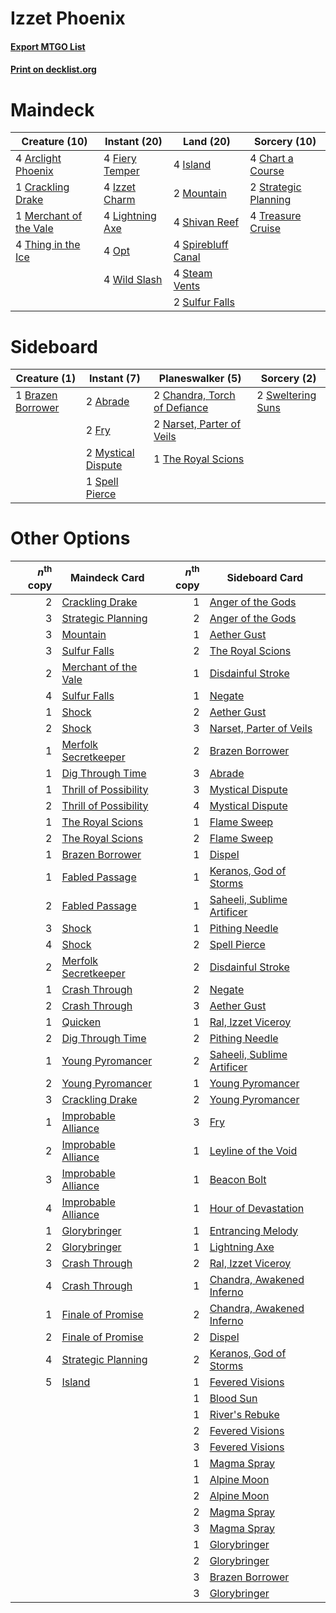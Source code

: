 # Izzet Phoenix

#### [Export MTGO List](../collection/Izzet%20Phoenix/Izzet%20Phoenix.txt)
#### [Print on decklist.org](http://decklist.org/?deckmain=4%09Arclight%20Phoenix%0A4%09Chart%20a%20Course%0A1%09Crackling%20Drake%0A4%09Fiery%20Temper%0A4%09Island%0A4%09Izzet%20Charm%0A4%09Lightning%20Axe%0A1%09Merchant%20of%20the%20Vale%0A2%09Mountain%0A4%09Opt%0A4%09Shivan%20Reef%0A4%09Spirebluff%20Canal%0A4%09Steam%20Vents%0A2%09Strategic%20Planning%0A2%09Sulfur%20Falls%0A4%09Thing%20in%20the%20Ice%0A4%09Treasure%20Cruise%0A4%09Wild%20Slash&deckside=2%09Abrade%0A1%09Brazen%20Borrower%0A2%09Chandra,%20Torch%20of%20Defiance%0A2%09Fry%0A2%09Mystical%20Dispute%0A2%09Narset,%20Parter%20of%20Veils%0A1%09Spell%20Pierce%0A2%09Sweltering%20Suns%0A1%09The%20Royal%20Scions)
# Maindeck

|                                          Creature (10)                                          |                                       Instant (20)                                       |                                          Land (20)                                          |                                         Sorcery (10)                                          |
|-------------------------------------------------------------------------------------------------|------------------------------------------------------------------------------------------|---------------------------------------------------------------------------------------------|-----------------------------------------------------------------------------------------------|
|4 [Arclight Phoenix](http://gatherer.wizards.com/Pages/Card/Details.aspx?multiverseid=452841)    |4 [Fiery Temper](http://gatherer.wizards.com/Pages/Card/Details.aspx?multiverseid=409908) |4 [Island](http://gatherer.wizards.com/Pages/Card/Details.aspx?multiverseid=439857)          |4 [Chart a Course](http://gatherer.wizards.com/Pages/Card/Details.aspx?multiverseid=435200)    |
|1 [Crackling Drake](http://gatherer.wizards.com/Pages/Card/Details.aspx?multiverseid=452913)     |4 [Izzet Charm](http://gatherer.wizards.com/Pages/Card/Details.aspx?multiverseid=338413)  |2 [Mountain](http://gatherer.wizards.com/Pages/Card/Details.aspx?multiverseid=439859)        |2 [Strategic Planning](http://gatherer.wizards.com/Pages/Card/Details.aspx?multiverseid=376525)|
|1 [Merchant of the Vale](http://gatherer.wizards.com/Pages/Card/Details.aspx?multiverseid=473093)|4 [Lightning Axe](http://gatherer.wizards.com/Pages/Card/Details.aspx?multiverseid=409925)|4 [Shivan Reef](http://gatherer.wizards.com/Pages/Card/Details.aspx?multiverseid=129731)     |4 [Treasure Cruise](http://gatherer.wizards.com/Pages/Card/Details.aspx?multiverseid=420718)   |
|4 [Thing in the Ice](http://gatherer.wizards.com/Pages/Card/Details.aspx?multiverseid=409836)    |4 [Opt](http://gatherer.wizards.com/Pages/Card/Details.aspx?multiverseid=442948)          |4 [Spirebluff Canal](http://gatherer.wizards.com/Pages/Card/Details.aspx?multiverseid=417822)|                                                                                               |
|                                                                                                 |4 [Wild Slash](http://gatherer.wizards.com/Pages/Card/Details.aspx?multiverseid=391959)   |4 [Steam Vents](http://gatherer.wizards.com/Pages/Card/Details.aspx?multiverseid=405109)     |                                                                                               |
|                                                                                                 |                                                                                          |2 [Sulfur Falls](http://gatherer.wizards.com/Pages/Card/Details.aspx?multiverseid=443135)    |                                                                                               |


# Sideboard

|                                        Creature (1)                                        |                                         Instant (7)                                         |                                           Planeswalker (5)                                            |                                        Sorcery (2)                                         |
|--------------------------------------------------------------------------------------------|---------------------------------------------------------------------------------------------|-------------------------------------------------------------------------------------------------------|--------------------------------------------------------------------------------------------|
|1 [Brazen Borrower](http://gatherer.wizards.com/Pages/Card/Details.aspx?multiverseid=473001)|2 [Abrade](http://gatherer.wizards.com/Pages/Card/Details.aspx?multiverseid=430772)          |2 [Chandra, Torch of Defiance](http://gatherer.wizards.com/Pages/Card/Details.aspx?multiverseid=417683)|2 [Sweltering Suns](http://gatherer.wizards.com/Pages/Card/Details.aspx?multiverseid=426851)|
|                                                                                            |2 [Fry](http://gatherer.wizards.com/Pages/Card/Details.aspx?multiverseid=466894)             |2 [Narset, Parter of Veils](http://gatherer.wizards.com/Pages/Card/Details.aspx?multiverseid=460988)   |                                                                                            |
|                                                                                            |2 [Mystical Dispute](http://gatherer.wizards.com/Pages/Card/Details.aspx?multiverseid=473020)|1 [The Royal Scions](http://gatherer.wizards.com/Pages/Card/Details.aspx?multiverseid=473161)          |                                                                                            |
|                                                                                            |1 [Spell Pierce](http://gatherer.wizards.com/Pages/Card/Details.aspx?multiverseid=425876)    |                                                                                                       |                                                                                            |


# Other Options

|*n*<sup>th</sup> copy|                                         Maindeck Card                                          |*n*<sup>th</sup> copy|                                           Sideboard Card                                            |
|--------------------:|------------------------------------------------------------------------------------------------|--------------------:|-----------------------------------------------------------------------------------------------------|
|                    2|[Crackling Drake](http://gatherer.wizards.com/Pages/Card/Details.aspx?multiverseid=452913)      |                    1|[Anger of the Gods](http://gatherer.wizards.com/Pages/Card/Details.aspx?multiverseid=438682)         |
|                    3|[Strategic Planning](http://gatherer.wizards.com/Pages/Card/Details.aspx?multiverseid=376525)   |                    2|[Anger of the Gods](http://gatherer.wizards.com/Pages/Card/Details.aspx?multiverseid=438682)         |
|                    3|[Mountain](http://gatherer.wizards.com/Pages/Card/Details.aspx?multiverseid=439859)             |                    1|[Aether Gust](http://gatherer.wizards.com/Pages/Card/Details.aspx?multiverseid=466796)               |
|                    3|[Sulfur Falls](http://gatherer.wizards.com/Pages/Card/Details.aspx?multiverseid=443135)         |                    2|[The Royal Scions](http://gatherer.wizards.com/Pages/Card/Details.aspx?multiverseid=473161)          |
|                    2|[Merchant of the Vale](http://gatherer.wizards.com/Pages/Card/Details.aspx?multiverseid=473093) |                    1|[Disdainful Stroke](http://gatherer.wizards.com/Pages/Card/Details.aspx?multiverseid=420705)         |
|                    4|[Sulfur Falls](http://gatherer.wizards.com/Pages/Card/Details.aspx?multiverseid=443135)         |                    1|[Negate](http://gatherer.wizards.com/Pages/Card/Details.aspx?multiverseid=423707)                    |
|                    1|[Shock](http://gatherer.wizards.com/Pages/Card/Details.aspx?multiverseid=129732)                |                    2|[Aether Gust](http://gatherer.wizards.com/Pages/Card/Details.aspx?multiverseid=466796)               |
|                    2|[Shock](http://gatherer.wizards.com/Pages/Card/Details.aspx?multiverseid=129732)                |                    3|[Narset, Parter of Veils](http://gatherer.wizards.com/Pages/Card/Details.aspx?multiverseid=460988)   |
|                    1|[Merfolk Secretkeeper](http://gatherer.wizards.com/Pages/Card/Details.aspx?multiverseid=473015) |                    2|[Brazen Borrower](http://gatherer.wizards.com/Pages/Card/Details.aspx?multiverseid=473001)           |
|                    1|[Dig Through Time](http://gatherer.wizards.com/Pages/Card/Details.aspx?multiverseid=386518)     |                    3|[Abrade](http://gatherer.wizards.com/Pages/Card/Details.aspx?multiverseid=430772)                    |
|                    1|[Thrill of Possibility](http://gatherer.wizards.com/Pages/Card/Details.aspx?multiverseid=473108)|                    3|[Mystical Dispute](http://gatherer.wizards.com/Pages/Card/Details.aspx?multiverseid=473020)          |
|                    2|[Thrill of Possibility](http://gatherer.wizards.com/Pages/Card/Details.aspx?multiverseid=473108)|                    4|[Mystical Dispute](http://gatherer.wizards.com/Pages/Card/Details.aspx?multiverseid=473020)          |
|                    1|[The Royal Scions](http://gatherer.wizards.com/Pages/Card/Details.aspx?multiverseid=473161)     |                    1|[Flame Sweep](http://gatherer.wizards.com/Pages/Card/Details.aspx?multiverseid=466893)               |
|                    2|[The Royal Scions](http://gatherer.wizards.com/Pages/Card/Details.aspx?multiverseid=473161)     |                    2|[Flame Sweep](http://gatherer.wizards.com/Pages/Card/Details.aspx?multiverseid=466893)               |
|                    1|[Brazen Borrower](http://gatherer.wizards.com/Pages/Card/Details.aspx?multiverseid=473001)      |                    1|[Dispel](http://gatherer.wizards.com/Pages/Card/Details.aspx?multiverseid=401858)                    |
|                    1|[Fabled Passage](http://gatherer.wizards.com/Pages/Card/Details.aspx?multiverseid=473206)       |                    1|[Keranos, God of Storms](http://gatherer.wizards.com/Pages/Card/Details.aspx?multiverseid=380442)    |
|                    2|[Fabled Passage](http://gatherer.wizards.com/Pages/Card/Details.aspx?multiverseid=473206)       |                    1|[Saheeli, Sublime Artificer](http://gatherer.wizards.com/Pages/Card/Details.aspx?multiverseid=461161)|
|                    3|[Shock](http://gatherer.wizards.com/Pages/Card/Details.aspx?multiverseid=129732)                |                    1|[Pithing Needle](http://gatherer.wizards.com/Pages/Card/Details.aspx?multiverseid=129526)            |
|                    4|[Shock](http://gatherer.wizards.com/Pages/Card/Details.aspx?multiverseid=129732)                |                    2|[Spell Pierce](http://gatherer.wizards.com/Pages/Card/Details.aspx?multiverseid=425876)              |
|                    2|[Merfolk Secretkeeper](http://gatherer.wizards.com/Pages/Card/Details.aspx?multiverseid=473015) |                    2|[Disdainful Stroke](http://gatherer.wizards.com/Pages/Card/Details.aspx?multiverseid=420705)         |
|                    1|[Crash Through](http://gatherer.wizards.com/Pages/Card/Details.aspx?multiverseid=430777)        |                    2|[Negate](http://gatherer.wizards.com/Pages/Card/Details.aspx?multiverseid=423707)                    |
|                    2|[Crash Through](http://gatherer.wizards.com/Pages/Card/Details.aspx?multiverseid=430777)        |                    3|[Aether Gust](http://gatherer.wizards.com/Pages/Card/Details.aspx?multiverseid=466796)               |
|                    1|[Quicken](http://gatherer.wizards.com/Pages/Card/Details.aspx?multiverseid=426578)              |                    1|[Ral, Izzet Viceroy](http://gatherer.wizards.com/Pages/Card/Details.aspx?multiverseid=452945)        |
|                    2|[Dig Through Time](http://gatherer.wizards.com/Pages/Card/Details.aspx?multiverseid=386518)     |                    2|[Pithing Needle](http://gatherer.wizards.com/Pages/Card/Details.aspx?multiverseid=129526)            |
|                    1|[Young Pyromancer](http://gatherer.wizards.com/Pages/Card/Details.aspx?multiverseid=426592)     |                    2|[Saheeli, Sublime Artificer](http://gatherer.wizards.com/Pages/Card/Details.aspx?multiverseid=461161)|
|                    2|[Young Pyromancer](http://gatherer.wizards.com/Pages/Card/Details.aspx?multiverseid=426592)     |                    1|[Young Pyromancer](http://gatherer.wizards.com/Pages/Card/Details.aspx?multiverseid=426592)          |
|                    3|[Crackling Drake](http://gatherer.wizards.com/Pages/Card/Details.aspx?multiverseid=452913)      |                    2|[Young Pyromancer](http://gatherer.wizards.com/Pages/Card/Details.aspx?multiverseid=426592)          |
|                    1|[Improbable Alliance](http://gatherer.wizards.com/Pages/Card/Details.aspx?multiverseid=473155)  |                    3|[Fry](http://gatherer.wizards.com/Pages/Card/Details.aspx?multiverseid=466894)                       |
|                    2|[Improbable Alliance](http://gatherer.wizards.com/Pages/Card/Details.aspx?multiverseid=473155)  |                    1|[Leyline of the Void](http://gatherer.wizards.com/Pages/Card/Details.aspx?multiverseid=107682)       |
|                    3|[Improbable Alliance](http://gatherer.wizards.com/Pages/Card/Details.aspx?multiverseid=473155)  |                    1|[Beacon Bolt](http://gatherer.wizards.com/Pages/Card/Details.aspx?multiverseid=452904)               |
|                    4|[Improbable Alliance](http://gatherer.wizards.com/Pages/Card/Details.aspx?multiverseid=473155)  |                    1|[Hour of Devastation](http://gatherer.wizards.com/Pages/Card/Details.aspx?multiverseid=430786)       |
|                    1|[Glorybringer](http://gatherer.wizards.com/Pages/Card/Details.aspx?multiverseid=426836)         |                    1|[Entrancing Melody](http://gatherer.wizards.com/Pages/Card/Details.aspx?multiverseid=435207)         |
|                    2|[Glorybringer](http://gatherer.wizards.com/Pages/Card/Details.aspx?multiverseid=426836)         |                    1|[Lightning Axe](http://gatherer.wizards.com/Pages/Card/Details.aspx?multiverseid=409925)             |
|                    3|[Crash Through](http://gatherer.wizards.com/Pages/Card/Details.aspx?multiverseid=430777)        |                    2|[Ral, Izzet Viceroy](http://gatherer.wizards.com/Pages/Card/Details.aspx?multiverseid=452945)        |
|                    4|[Crash Through](http://gatherer.wizards.com/Pages/Card/Details.aspx?multiverseid=430777)        |                    1|[Chandra, Awakened Inferno](http://gatherer.wizards.com/Pages/Card/Details.aspx?multiverseid=466881) |
|                    1|[Finale of Promise](http://gatherer.wizards.com/Pages/Card/Details.aspx?multiverseid=461054)    |                    2|[Chandra, Awakened Inferno](http://gatherer.wizards.com/Pages/Card/Details.aspx?multiverseid=466881) |
|                    2|[Finale of Promise](http://gatherer.wizards.com/Pages/Card/Details.aspx?multiverseid=461054)    |                    2|[Dispel](http://gatherer.wizards.com/Pages/Card/Details.aspx?multiverseid=401858)                    |
|                    4|[Strategic Planning](http://gatherer.wizards.com/Pages/Card/Details.aspx?multiverseid=376525)   |                    2|[Keranos, God of Storms](http://gatherer.wizards.com/Pages/Card/Details.aspx?multiverseid=380442)    |
|                    5|[Island](http://gatherer.wizards.com/Pages/Card/Details.aspx?multiverseid=439857)               |                    1|[Fevered Visions](http://gatherer.wizards.com/Pages/Card/Details.aspx?multiverseid=410009)           |
|                     |                                                                                                |                    1|[Blood Sun](http://gatherer.wizards.com/Pages/Card/Details.aspx?multiverseid=439749)                 |
|                     |                                                                                                |                    1|[River's Rebuke](http://gatherer.wizards.com/Pages/Card/Details.aspx?multiverseid=435223)            |
|                     |                                                                                                |                    2|[Fevered Visions](http://gatherer.wizards.com/Pages/Card/Details.aspx?multiverseid=410009)           |
|                     |                                                                                                |                    3|[Fevered Visions](http://gatherer.wizards.com/Pages/Card/Details.aspx?multiverseid=410009)           |
|                     |                                                                                                |                    1|[Magma Spray](http://gatherer.wizards.com/Pages/Card/Details.aspx?multiverseid=426843)               |
|                     |                                                                                                |                    1|[Alpine Moon](http://gatherer.wizards.com/Pages/Card/Details.aspx?multiverseid=447264)               |
|                     |                                                                                                |                    2|[Alpine Moon](http://gatherer.wizards.com/Pages/Card/Details.aspx?multiverseid=447264)               |
|                     |                                                                                                |                    2|[Magma Spray](http://gatherer.wizards.com/Pages/Card/Details.aspx?multiverseid=426843)               |
|                     |                                                                                                |                    3|[Magma Spray](http://gatherer.wizards.com/Pages/Card/Details.aspx?multiverseid=426843)               |
|                     |                                                                                                |                    1|[Glorybringer](http://gatherer.wizards.com/Pages/Card/Details.aspx?multiverseid=426836)              |
|                     |                                                                                                |                    2|[Glorybringer](http://gatherer.wizards.com/Pages/Card/Details.aspx?multiverseid=426836)              |
|                     |                                                                                                |                    3|[Brazen Borrower](http://gatherer.wizards.com/Pages/Card/Details.aspx?multiverseid=473001)           |
|                     |                                                                                                |                    3|[Glorybringer](http://gatherer.wizards.com/Pages/Card/Details.aspx?multiverseid=426836)              |

